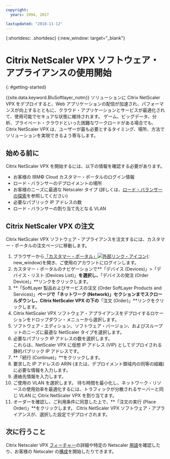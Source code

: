 ```yaml
---
copyright:
  years: 1994, 2017

lastupdated: "2018-11-12"
---
```


{:shortdesc: .shortdesc}
{:new_window: target="_blank"}

# Citrix NetScaler VPX ソフトウェア・アプライアンスの使用開始
{: #getting-started}

{{site.data.keyword.BluSoftlayer_notm}}  ソリューションに Citrix NetScaler VPX をデプロイすると、Web アプリケーションの配信が加速され、パフォーマンスが向上するとともに、クラウド・アプリケーションとサービスが最適化されて、使用可能でセキュアな状態に維持されます。 ゲーム、ビッグデータ、分析、プライベート・クラウドといった困難なワークロードがある場合でも、Citrix NetScaler VPX は、ユーザーが最も必要とするタイミング、場所、方法でソリューションを実現できるよう寄与します。

## 始める前に
Citrix NetScaler VPX を開始するには、以下の情報を確認する必要があります。

* お客様の IBM© Cloud カスタマー・ポータルのログイン情報
* ロード・バランサーのデプロイメントの場所
* お客様のニーズに最適な Netscaler タイプ (詳しくは、[ロード・バランサーの探索](/docs/infrastructure/loadbalancer-service?topic=loadbalancer-service-explore)を参照してください)
* 必要なパブリック IP アドレスの数
* ロード・バランサーの割り当て先となる VLAN

## Citrix NetScaler VPX の注文

Citrix NetScaler VPX ソフトウェア・アプライアンスを注文するには、カスタマー・ポータルの注文ページに移動します。

1. ブラウザーから[「カスタマー・ポータル」![外部リンク・アイコン](../../icons/launch-glyph.svg "外部リンク・アイコン")](https://control.softlayer.com/){: new_window}を開き、ご使用のアカウントにログインします。
2. カスタマー・ポータルのナビゲーションで**「デバイス (Devices)」>「デバイス・リスト (Devices List)」**を選択し、**「デバイスの発注 (Order Device)」**リンクをクリックします。
3. **「SoftLayer 製品およびサービスの注文 (Order SoftLayer Products and Services)」**ページで「ネットワーク (Network)」セクションまでスクロールダウンし、Citrix NetScaler VPX の下の**「注文 (Order)」**リンクをクリックします。
4. Citrix NetScaler VPX ソフトウェア・アプライアンスをデプロイするロケーションをドロップダウン・メニューから選択します。  
5. ソフトウェア・エディション、ソフトウェア・バージョン、およびスループットのニーズに最適な NetScaler タイプを選択します。
6. 必要なパブリック IP アドレスの数を選択します。  
	これらは、NetScaler VPX に仮想 IP アドレス (VIP) としてデプロイされる静的パブリック IP アドレスです。
7. **「続行 (Continue)」**をクリックします。
8. 要求した IP アドレスの ARIN (または、デプロイメント領域内の同等の組織) に必要な情報を入力します。
9. 連絡先情報を入力します。
10. ご使用の VLAN を選択します。
	待ち時間を最小化し、ネットワーク・リソースの使用効率を最適化するには、トラフィックが分散されるサーバーと同じ VLAN に Citrix NetScaler VPX を割り当てます。
11. オーダーを確認し、ご利用条件に同意した上で、**「注文の実行 (Place Order)」**をクリックします。 Citrix NetScaler VPX ソフトウェア・アプライアンスが、選択した設定でデプロイされます。

## 次に行うこと

Citrix Netscaler VPX [フィーチャー](/docs/infrastructure/citrix-netscaler-vpx?topic=citrix-netscaler-vpx-about-citrix-netscaler-vpx)の詳細や特定の Netscaler [用語](/docs/infrastructure/citrix-netscaler-vpx?topic=citrix-netscaler-vpx-citrix-netscaler-vpx-terminology)を確認したり、お客様の Netscaler の[構成](/docs/infrastructure/citrix-netscaler-vpx?topic=citrix-netscaler-vpx-basic-load-balancing-configuration)を開始したりできます。
